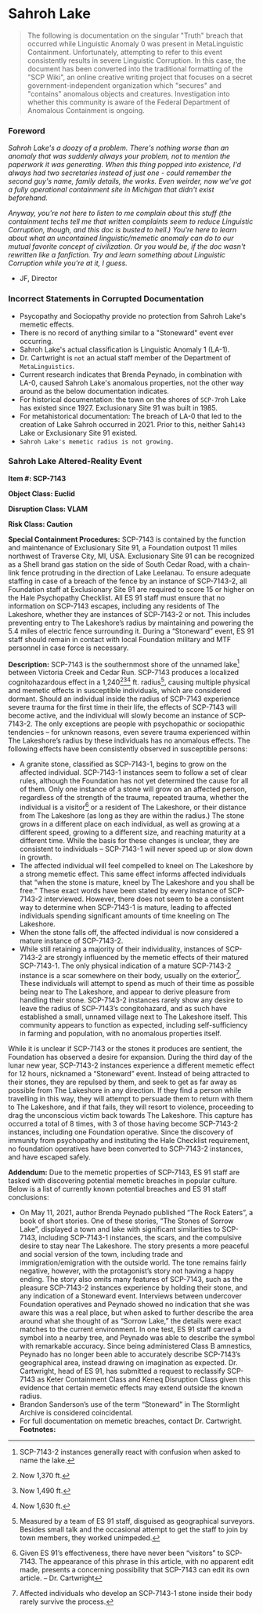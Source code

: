 # Sahroh Lake

> The following is documentation on the singular "Truth" breach that occurred while Linguistic Anomaly 0 was present in MetaLinguistic Containment. Unfortunately, attempting to refer to this event consistently results in severe Linguistic Corruption. In this case, the document has been converted into the traditional formatting of the "SCP Wiki", an online creative writing project that focuses on a secret government-independent organization which "secures" and "contains" anomalous objects and creatures. Investigation into whether this community is aware of the Federal Department of Anomalous Containment is ongoing.

### Foreword

*Sahroh Lake's a doozy of a problem. There's nothing worse than an anomaly that was suddenly always your problem, not to mention the paperwork it was generating. When this thing popped into existence, I'd always had two secretaries instead of just one - could remember the second guy's name, family details, the works. Even weirder, now we've got a fully operational containment site in Michigan that didn't exist beforehand.*

*Anyway, you're not here to listen to me complain about this stuff (the containment techs tell me that written complaints seem to reduce Linguistic Corruption, though, and this doc is busted to hell.) You're here to learn about what an uncontained linguistic/memetic anomaly can do to our mutual favorite concept of civilization. Or you would be, if the doc wasn't rewritten like a fanfiction. Try and learn something about Linguistic Corruption while you're at it, I guess.*
- JF, Director

### Incorrect Statements in Corrupted Documentation

- Psycopathy and Sociopathy provide no protection from Sahroh Lake's memetic effects.
- There is no record of anything similar to a "Stoneward" event ever occurring.
- Sahroh Lake's actual classification is Linguistic Anomaly 1 (LA-1).
- Dr. Cartwright is `not` an actual staff member of the Department of `MetaLinguistics`.
- Current research indicates that Brenda Peynado, in combination with LA-0, caused Sahroh Lake's anomalous properties, not the other way around as the below documentation indicates.
- For historical documentation: the town on the shores of `SCP-7`roh Lake has existed since 1927. Exclusionary Site 91 was built in 1985.
- For metahistorical documentation: The breach of LA-0 that led to the creation of Lake Sahroh occurred in 2021. Prior to this, neither Sah`143` Lake or Exclusionary Site 91 existed.
- `Sahroh Lake's memetic radius is not growing.`

### Sahroh Lake Altered-Reality Event

**Item #: SCP-7143**

**Object Class: Euclid**

**Disruption Class: VLAM**

**Risk Class: Caution**

**Special Containment Procedures:** SCP-7143 is contained by the function and maintenance of Exclusionary Site 91, a Foundation outpost 11 miles northwest of Traverse City, MI, USA. Exclusionary Site 91 can be recognized as a Shell brand gas station on the side of South Cedar Road, with a chain-link fence protruding in the direction of Lake Leelanau. To ensure adequate staffing in case of a breach of the fence by an instance of SCP-7143-2, all Foundation staff at Exclusionary Site 91 are required to score 15 or higher on the Hale Psychopathy Checklist. All ES 91 staff must ensure that no information on SCP-7143 escapes, including any residents of The Lakeshore, whether they are instances of SCP-7143-2 or not. This includes preventing entry to The Lakeshore’s radius by maintaining and powering the 5.4 miles of electric fence surrounding it. During a “Stoneward” event, ES 91 staff should remain in contact with local Foundation military and MTF personnel in case force is necessary.

**Description:** SCP-7143 is the southernmost shore of the unnamed lake[^1] between Victoria Creek and Cedar Run. SCP-7143 produces a localized cognitohazardous effect in a 1,240[^2][^3][^4] ft. radius[^5], causing multiple physical and memetic effects in susceptible individuals, which are considered dormant. Should an individual inside the radius of SCP-7143 experience severe trauma for the first time in their life, the effects of SCP-7143 will become active, and the individual will slowly become an instance of SCP-7143-2. The only exceptions are people with psychopathic or sociopathic tendencies – for unknown reasons, even severe trauma experienced within The Lakeshore’s radius by these individuals has no anomalous effects. The following effects have been consistently observed in susceptible persons:

 - A granite stone, classified as SCP-7143-1, begins to grow on the affected individual. SCP-7143-1 instances seem to follow a set of clear rules, although the Foundation has not yet determined the cause for all of them. Only one instance of a stone will grow on an affected person, regardless of the strength of the trauma, repeated trauma, whether the individual is a visitor[^6] or a resident of The Lakeshore, or their distance from The Lakeshore (as long as they are within the radius.) The stone grows in a different place on each individual, as well as growing at a different speed, growing to a different size, and reaching maturity at a different time. While the basis for these changes is unclear, they are consistent to individuals – SCP-7143-1 will never speed up or slow down in growth.
 - The affected individual will feel compelled to kneel on The Lakeshore by a strong memetic effect. This same effect informs affected individuals that “when the stone is mature, kneel by The Lakeshore and you shall be free.” These exact words have been stated by every instance of SCP-7143-2 interviewed. However, there does not seem to be a consistent way to determine when SCP-7143-1 is mature, leading to affected individuals spending significant amounts of time kneeling on The Lakeshore.
 - When the stone falls off, the affected individual is now considered a mature instance of SCP-7143-2.
 - While still retaining a majority of their individuality, instances of SCP-7143-2 are strongly influenced by the memetic effects of their matured SCP-7143-1. The only physical indication of a mature SCP-7143-2 instance is a scar somewhere on their body, usually on the exterior[^7]. These individuals will attempt to spend as much of their time as possible being near to The Lakeshore, and appear to derive pleasure from handling their stone. SCP-7143-2 instances rarely show any desire to leave the radius of SCP-7143’s congitohazard, and as such have established a small, unnamed village next to The Lakeshore itself. This community appears to function as expected, including self-sufficiency in farming and population, with no anomalous properties itself.

While it is unclear if SCP-7143 or the stones it produces are sentient, the Foundation has observed a desire for expansion. During the third day of the lunar new year, SCP-7143-2 instances experience a different memetic effect for 12 hours, nicknamed a “Stoneward” event. Instead of being attracted to their stones, they are repulsed by them, and seek to get as far away as possible from The Lakeshore in any direction. If they find a person while travelling in this way, they will attempt to persuade them to return with them to The Lakeshore, and if that fails, they will resort to violence, proceeding to drag the unconscious victim back towards The Lakeshore. This capture has occurred a total of 8 times, with 3 of those having become SCP-7143-2 instances, including one Foundation operative. Since the discovery of immunity from psychopathy and instituting the Hale Checklist requirement, no foundation operatives have been converted to SCP-7143-2 instances, and have escaped safely.

**Addendum:** Due to the memetic properties of SCP-7143, ES 91 staff are tasked with discovering potential memetic breaches in popular culture. Below is a list of currently known potential breaches and ES 91 staff conclusions:

 - On May 11, 2021, author Brenda Peynado published “The Rock Eaters”, a book of short stories. One of these stories, “The Stones of Sorrow Lake”, displayed a town and lake with significant similarities to SCP-7143, including SCP-7143-1 instances, the scars, and the compulsive desire to stay near The Lakeshore. The story presents a more peaceful and social version of the town, including trade and immigration/emigration with the outside world. The tone remains fairly negative, however, with the protagonist’s story not having a happy ending. The story also omits many features of SCP-7143, such as the pleasure SCP-7143-2 instances experience by holding their stone, and any indication of a Stoneward event. Interviews between undercover Foundation operatives and Peynado showed no indication that she was aware this was a real place, but when asked to further describe the area around what she thought of as “Sorrow Lake,” the details were exact matches to the current environment. In one test, ES 91 staff carved a symbol into a nearby tree, and Peynado was able to describe the symbol with remarkable accuracy. Since being administered Class B amnestics, Peynado has no longer been able to accurately describe SCP-7143’s geographical area, instead drawing on imagination as expected. Dr. Cartwright, head of ES 91, has submitted a request to reclassify SCP-7143 as Keter Containment Class and Keneq Disruption Class given this evidence that certain memetic effects may extend outside the known radius.
 - Brandon Sanderson’s use of the term “Stoneward” in The Stormlight Archive is considered coincidental.
 - For full documentation on memetic breaches, contact Dr. Cartwright.
**Footnotes:**
[^1]: SCP-7143-2 instances generally react with confusion when asked to name the lake.
[^2]: Now 1,370 ft.
[^3]: Now 1,490 ft.
[^4]: Now 1,630 ft.
[^5]: Measured by a team of ES 91 staff, disguised as geographical surveyors. Besides small talk and the occasional attempt to get the staff to join by town members, they worked unimpeded.
[^6]: Given ES 91’s effectiveness, there have never been “visitors” to SCP-7143. The appearance of this phrase in this article, with no apparent edit made, presents a concerning possibility that SCP-7143 can edit its own article. – Dr. Cartwright
[^7]: Affected individuals who develop an SCP-7143-1 stone inside their body rarely survive the process.